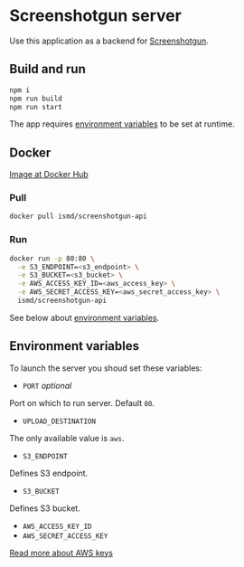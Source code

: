 # Screenshotgun server

Use this application as a backend for [Screenshotgun](https://github.com/ismd/screenshotgun).

## Build and run

``` sh
npm i
npm run build
npm run start
```

The app requires [environment variables](#environment-variables) to be set at runtime.

## Docker

[Image at Docker Hub](https://hub.docker.com/r/ismd/screenshotgun-api)

### Pull

``` sh
docker pull ismd/screenshotgun-api
```

### Run

``` sh
docker run -p 80:80 \
  -e S3_ENDPOINT=<s3_endpoint> \
  -e S3_BUCKET=<s3_bucket> \
  -e AWS_ACCESS_KEY_ID=<aws_access_key> \
  -e AWS_SECRET_ACCESS_KEY=<aws_secret_access_key> \
  ismd/screenshotgun-api
```

See below about [environment variables](#environment-variables).

## Environment variables

To launch the server you shoud set these variables:

  * `PORT` *optional*
  
  Port on which to run server. Default `80`.

  * `UPLOAD_DESTINATION`

  The only available value is `aws`.

  * `S3_ENDPOINT`

  Defines S3 endpoint.
  
  * `S3_BUCKET`

  Defines S3 bucket.

  * `AWS_ACCESS_KEY_ID`
  * `AWS_SECRET_ACCESS_KEY`
  
  [Read more about AWS keys](https://docs.aws.amazon.com/credref/latest/refdocs/setting-global-aws_access_key_id.html)
